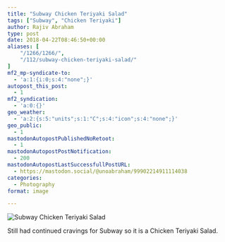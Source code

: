 ```yaml
---
title: "Subway Chicken Teriyaki Salad"
tags: ["Subway", "Chicken Teriyaki"]
author: Rajiv Abraham
type: post
date: 2018-04-22T08:46:50+00:00
aliases: [
    "/1266/1266/",
    "/112/subway-chicken-teriyaki-salad/"
]
mf2_mp-syndicate-to:
  - 'a:1:{i:0;s:4:"none";}'
autopost_this_post:
  - 1
mf2_syndication:
  - 'a:0:{}'
geo_weather:
  - 'a:2:{s:5:"units";s:1:"C";s:4:"icon";s:4:"none";}'
geo_public:
  - 1
mastodonAutopostPublishedNoRetoot:
  - 1
mastodonAutopostPostNotification:
  - 200
mastodonAutopostLastSuccessfullPostURL:
  - https://mastodon.social/@unoabraham/99902214911114038
categories:
  - Photography
format: image

---
```

![Subway Chicken Teriyaki Salad](/images/IMG_20180420_132512.jpg "Subway Chicken Teriyaki Salad")

Still had continued cravings for Subway so it is a Chicken Teriyaki Salad.
